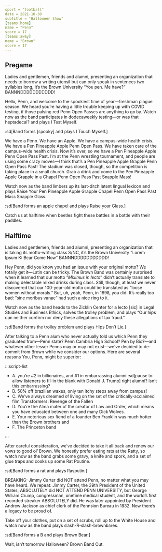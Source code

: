 ```yaml
---
sport = "football"
date = 2021-10-30
subtitle = "Halloween Show"
[teams.home]
name = "Penn"
score = 17
[teams.away]
name = "Brown"
score = 17
---
```


## Pregame

Ladies and gentlemen, friends and alumni, presenting an organization that needs to borrow a writing utensil but can only speak in sentences two syllables long, it’s the Brown University “You pen. Me have?” BANNNDDDDDDDDDDD!

Hello, Penn, and welcome to the spookiest time of year—freshman plague season. We heard you’re having a little trouble keeping up with COVID testing, if those pulsing red Penn Open Passes are anything to go by. Watch now as the band participates in dodecaweekly testing—or was that heptadecal? and plays I Test Myself.

:sd[Band forms [spooky] and plays I Touch Myself.]

We have a Penn. We have an Apple. We have a campus-wide health crisis. We have a Pen Pineapple Apple Penn Open Pass. We have taken care of the campus-wide health crisis. Now it’s over, so we have a Pen Pineapple Apple Penn Open Pass Past. I’m at the Penn wrestling tournament, and people are using some crazy moves—I think that’s a Pen Pineapple Apple Grapple Penn Open Pass Past! The stadium was closed, though, so the competition is taking place in a small church. Grab a drink and come to the Pen Pineapple Apple Grapple in a Chapel Penn Open Pass Past Snapple Mass!

Watch now as the band limbers up its last-ditch latent lingual lexicon and plays Raise Your Pen Pineapple Apple Grapple Chapel Penn Open Pass Past Mass Snapple Glass.

:sd[Band forms an apple chapel and plays Raise your Glass.]

Catch us at halftime when beetles fight these battles in a bottle with their paddles.

## Halftime

Ladies and gentlemen, friends and alumni, presenting an organization that is taking its motto-writing class S/NC, it’s the Brown University “Lorem Ipsum Ki Bear Come Now” BANNNDDDDDDDDDDD!

Hey Penn, did you know you had an issue with your original motto? We totally get it—Latin can be tricky. The Brown Band was certainly surprised when it learned that our motto “_Miximus in lecto_” didn’t actually translate to making delectable mixed drinks during class. Still, though, at least we never discovered that our 100-year-old motto could be translated as “loose women without morals.” But, uh, yeah, Penn, in 1898, you did. It’s really too bad: “sine moribus vanae” had such a nice ring to it.

Watch now as the band heads to the Zicklin Center for a lecto [sic] in Legal Studies and Business Ethics, solves the trolley problem, and plays “Our hips can neither confirm nor deny these allegations of tax fraud.”

:sd[Band forms the trolley problem and plays Hips Don’t Lie.]

After talking to a Penn alum who never actually told us which Penn they graduated from—Penn state? Penn Cambria High School? Pen by Bic?—and whatever other lesser Penns may or may not exist—we’ve decided to de-commit from Brown while we consider our options. Here are several reasons You, Penn, might be superior:

:::script-list

- A. you’re #2 in billionaires, and #1 in embarrassing alumni :sd[pause to allow listeners to fill in the blank with Donald J. Trump] right alumni? Isn’t this embarrassing?
- B. 50% off brazilian waxes, only ten itchy steps away from campus!
- C. We’ve always dreamed of living on the set of the critically-acclaimed film Transformers: Revenge of the Fallen
- D. You’re the Alma mater of the creator of Law and Order, which means you have educated between one and many Dick Wolves.
- E. Your notorious sex fiend of a founder Ben Franklin was much hotter than the Brown brothers and
- F. The Princeton band

:::

After careful consideration, we’ve decided to take it all back and renew our vows to good ol’ Brown. We honestly prefer eating rats at the Ratty, so watch now as the band grabs some gravy, a knife and spork, and a set of glue traps and cooks up some Rat Poutine.

:sd[Band forms a rat and plays Rasputin.]

BREAKING: Jimmy Carter did NOT attend Penn, no matter what you may have heard. We repeat: Jimmy Carter, the 39th President of the United States, ABSOLUTELY did NOT ATTEND PENN UNIVERSITY, but George William Crump, congressman, onetime medical student, and the world’s first recorded streaker ABSOLUTELY did. He was later appointed by President Andrew Jackson as chief clerk of the Pennsion Bureau in 1832. Now there’s a legacy to be proud of.

Take off your clothes, put on a set of scrubs, roll up to the White House and watch now as the band plays slash-R-slash-brownbares.

:sd[Band forms a B and plays Brown Bear.]

Wait, isn’t tomorrow Halloween? Brown Band Out.
